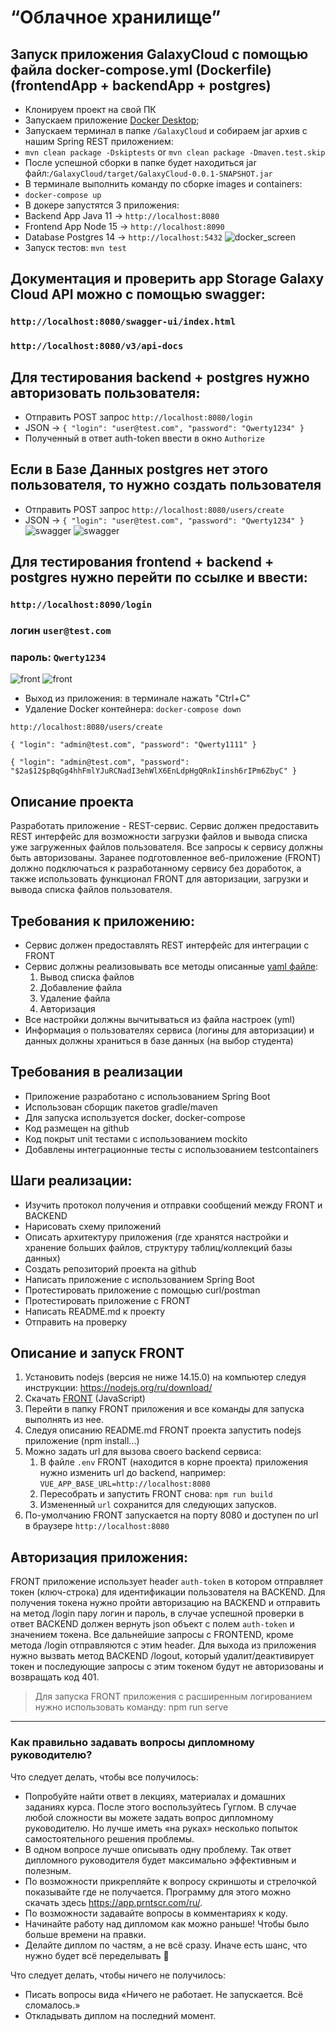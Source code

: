 # “Облачное хранилище”

## Запуск приложения GalaxyCloud с помощью файла docker-compose.yml (Dockerfile) (frontendApp + backendApp + postgres)
- Клонируем проект на свой ПК 
- Запускаем приложение [Docker Desktop](https://www.docker.com/products/docker-desktop/);
- Запускаем терминал в папке `/GalaxyCloud` и собираем jar архив с нашим Spring REST приложением:
- ```mvn clean package -Dskiptests``` or ```mvn clean package -Dmaven.test.skip```
- После успешной сборки в папке будет находиться jar файл:`/GalaxyCloud/target/GalaxyCloud-0.0.1-SNAPSHOT.jar`
- В терминале выполнить команду по сборке images и containers: 
- ```docker-compose up```
- В докере запустятся 3 приложения:
- Backend App Java 11 -> ```http://localhost:8080```
- Frontend App Node 15 -> ```http://localhost:8090```
- Database Postgres 14 -> ```http://localhost:5432```
![docker_screen](screenshot/screen_docker.png)
- Запуск тестов: `mvn test` 

## Документация и проверить app Storage Galaxy Cloud API можно c помощью swagger:
### ```http://localhost:8080/swagger-ui/index.html```
### ```http://localhost:8080/v3/api-docs```

## Для тестирования backend + postgres нужно авторизовать пользователя:
 - Отправить POST запрос `http://localhost:8080/login`
 - JSON -> `{
"login": "user@test.com",
"password": "Qwerty1234"
}`
 - Полученный в ответ auth-token ввести в окно `Authorize` 

## Если в Базе Данных postgres нет этого пользователя, то нужно создать пользователя 
- Отправить POST запрос `http://localhost:8080/users/create`
- JSON -> `{
  "login": "user@test.com",
  "password": "Qwerty1234"
  }`
![swagger](screenshot/screen_swagger_1.png)
![swagger](screenshot/screen_swagger_2.png)

## Для тестирования frontend + backend + postgres нужно перейти по ссылке и ввести:
### `http://localhost:8090/login`
### логин `user@test.com` 
### пароль: `Qwerty1234`
![front](screenshot/screen_front.png)
![front](screenshot/screen_front2.png)
- Выход из приложения: в терминале нажать "Ctrl+C"
- Удаление Docker контейнера: ```docker-compose down```


`http://localhost:8080/users/create`

`{
"login": "admin@test.com",
"password": "Qwerty1111"
}`

`{
"login": "admin@test.com",
"password": "$2a$12$pBqGg4hhFmlYJuRCNadI3ehWlX6EnLdpHgQRnkIinsh6rIPm6ZbyC"
}`

## Описание проекта

Разработать приложение - REST-сервис. Сервис должен предоставить REST интерфейс для возможности загрузки файлов и вывода списка уже загруженных файлов пользователя.
Все запросы к сервису должны быть авторизованы. Заранее подготовленное веб-приложение (FRONT) должно подключаться к разработанному сервису без доработок,
а также использовать функционал FRONT для авторизации, загрузки и вывода списка файлов пользователя.

## Требования к приложению:

- Сервис должен предоставлять REST интерфейс для интеграции с FRONT
- Сервис должны реализовывать все методы описанные [yaml файле](./CloudServiceSpecification.yaml):
    1. Вывод списка файлов
    2. Добавление файла
    3. Удаление файла
    4. Авторизация
- Все настройки должны вычитываться из файла настроек (yml)
- Информация о пользователях сервиса (логины для авторизации) и данных должны храниться в базе данных (на выбор студента)

## Требования в реализации

- Приложение разработано с использованием Spring Boot
- Использован сборщик пакетов gradle/maven
- Для запуска используется docker, docker-compose
- Код размещен на github
- Код покрыт unit тестами с использованием mockito
- Добавлены интеграционные тесты с использованием testcontainers

## Шаги реализации:

- Изучить протокол получения и отправки сообщений между FRONT и BACKEND
- Нарисовать схему приложений
- Описать архитектуру приложения (где хранятся настройки и хранение больших файлов, структуру таблиц/коллекций базы данных)
- Создать репозиторий проекта на github
- Написать приложение с использованием Spring Boot
- Протестировать приложение с помощью curl/postman
- Протестировать приложение с FRONT
- Написать README.md к проекту
- Отправить на проверку

## Описание и запуск FRONT

1. Установить nodejs (версия не ниже 14.15.0) на компьютер следуя инструкции: https://nodejs.org/ru/download/
2. Скачать [FRONT](./netology-diplom-frontend) (JavaScript)
3. Перейти в папку FRONT приложения и все команды для запуска выполнять из нее.
4. Следуя описанию README.md FRONT проекта запустить nodejs приложение (npm install...)
5. Можно задать url для вызова своего backend сервиса:
    1. В файле `.env` FRONT (находится в корне проекта) приложения нужно изменить url до backend, например: `VUE_APP_BASE_URL=http://localhost:8080`
    2. Пересобрать и запустить FRONT снова: `npm run build`
    3. Измененный `url` сохранится для следующих запусков.
6. По-умолчанию FRONT запускается на порту 8080 и доступен по url в браузере `http://localhost:8080`

## Авторизация приложения:

FRONT приложение использует header `auth-token` в котором отправляет токен (ключ-строка) для идентификации пользователя на BACKEND.
Для получения токена нужно пройти авторизацию на BACKEND и отправить на метод /login пару логин и пароль, в случае успешной проверки в ответ BACKEND должен вернуть json объект
с полем `auth-token` и значением токена. Все дальнейшие запросы с FRONTEND, кроме метода /login отправляются с этим header.
Для выхода из приложения нужно вызвать метод BACKEND /logout, который удалит/деактивирует токен и последующие запросы с этим токеном будут не авторизованы и возвращать код 401.

> Для запуска FRONT приложения с расширенным логированием нужно использовать команду: npm run serve

____________


### Как правильно задавать вопросы дипломному руководителю?

Что следует делать, чтобы все получилось:

- Попробуйте найти ответ в лекциях, материалах и домашних заданиях курса. После этого воспользуйтесь Гуглом. В случае любой сложности вы можете задать вопрос дипломному руководителю. Но лучше иметь «на руках» несколько попыток самостоятельного решения проблемы.
- В одном вопросе лучше описывать одну проблему. Так ответ дипломного руководителя будет максимально эффективным и полезным.
- По возможности прикрепляйте к вопросу скриншоты и стрелочкой показывайте где не получается. Программу для этого можно скачать здесь https://app.prntscr.com/ru/.
- По возможности задавайте вопросы в комментариях к коду.
- Начинайте работу над дипломом как можно раньше! Чтобы было больше времени на правки.
- Делайте диплом по частям, а не всё сразу. Иначе есть шанс, что нужно будет всё переделывать 🙂

Что следует делать, чтобы ничего не получилось:

- Писать вопросы вида «Ничего не работает. Не запускается. Всё сломалось.»
- Откладывать диплом на последний момент.